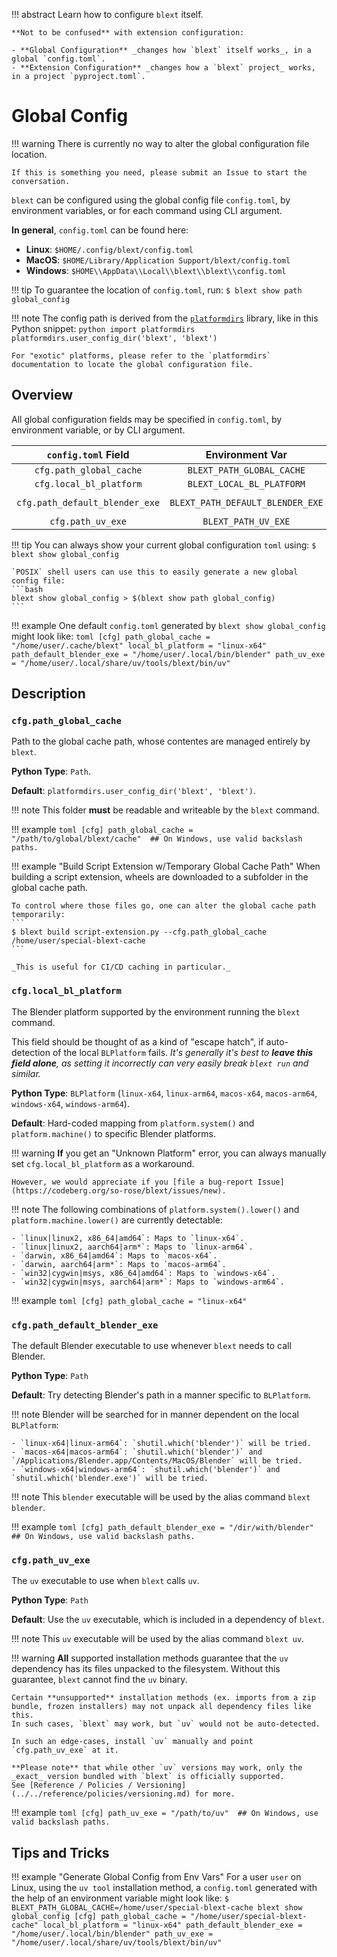 !!! abstract
	Learn how to configure `blext` itself.

	**Not to be confused** with extension configuration:

	- **Global Configuration** _changes how `blext` itself works_, in a global `config.toml`.
	- **Extension Configuration** _changes how a `blext` project_ works, in a project `pyproject.toml`.

# Global Config
!!! warning
	There is currently no way to alter the global configuration file location.

	If this is something you need, please submit an Issue to start the conversation.

`blext` can be configured using the global config file `config.toml`, by environment variables, or for each command using CLI argument.

**In general**, `config.toml` can be found here:

- **Linux**: `$HOME/.config/blext/config.toml`
- **MacOS**: `$HOME/Library/Application Support/blext/config.toml`
- **Windows**: `$HOME\\AppData\\Local\\blext\\blext\\config.toml`

!!! tip
	To guarantee the location of `config.toml`, run:
	```
	$ blext show path global_config
	```

!!! note
	The config path is derived from the [`platformdirs`](https://platformdirs.readthedocs.io/en/latest/index.html) library, like in this Python snippet:
	```python
	import platformdirs
	platformdirs.user_config_dir('blext', 'blext')
	```

	For "exotic" platforms, please refer to the `platformdirs` documentation to locate the global configuration file.

## Overview
All global configuration fields may be specified in `config.toml`, by environment variable, or by CLI argument.

|       `config.toml` Field      	|          Environment Var         	|           CLI Argument           	|
|:------------------------------:	|:--------------------------------:	|:--------------------------------:	|
|     `cfg.path_global_cache`    	|     `BLEXT_PATH_GLOBAL_CACHE`    	|     `--cfg.path_global_cache`    	|
|     `cfg.local_bl_platform`    	|     `BLEXT_LOCAL_BL_PLATFORM`    	|     `--cfg.local_bl_platform`    	|
| `cfg.path_default_blender_exe` 	| `BLEXT_PATH_DEFAULT_BLENDER_EXE` 	| `--cfg.path_default_blender_exe` 	|
|        `cfg.path_uv_exe`       	|        `BLEXT_PATH_UV_EXE`       	|        `--cfg.path_uv_exe`       	|

!!! tip
	You can always show your current global configuration `toml` using:
	```
	$ blext show global_config
	```

	`POSIX` shell users can use this to easily generate a new global config file:
	```bash
	blext show global_config > $(blext show path global_config)
	```

!!! example
	One default `config.toml` generated by `blext show global_config` might look like:
	```toml
	[cfg]
	path_global_cache = "/home/user/.cache/blext"
	local_bl_platform = "linux-x64"
	path_default_blender_exe = "/home/user/.local/bin/blender"
	path_uv_exe = "/home/user/.local/share/uv/tools/blext/bin/uv"
	```


## Description
### `cfg.path_global_cache`
Path to the global cache path, whose contentes are managed entirely by `blext`.

**Python Type**: `Path`.

**Default**: `platformdirs.user_config_dir('blext', 'blext')`.

!!! note
	This folder **must** be readable and writeable by the `blext` command.

!!! example
	```toml
	[cfg]
	path_global_cache = "/path/to/global/blext/cache"  ## On Windows, use valid backslash paths.
	```

!!! example "Build Script Extension w/Temporary Global Cache Path"
	When building a script extension, wheels are downloaded to a subfolder in the global cache path.

	To control where those files go, one can alter the global cache path temporarily:
	```
	$ blext build script-extension.py --cfg.path_global_cache /home/user/special-blext-cache
	```

	_This is useful for CI/CD caching in particular._



### `cfg.local_bl_platform`
The Blender platform supported by the environment running the `blext` command.

This field should be thought of as a kind of "escape hatch", if auto-detection of the local `BLPlatform` fails. 
_It's generally it's best to **leave this field alone**, as setting it incorrectly can very easily break `blext run` and similar._

**Python Type**: `BLPlatform` (`linux-x64`, `linux-arm64`, `macos-x64`, `macos-arm64`, `windows-x64`, `windows-arm64`).

**Default**: Hard-coded mapping from `platform.system()` and `platform.machine()` to specific Blender platforms.

!!! warning
	**If** you get an "Unknown Platform" error, you can always manually set `cfg.local_bl_platform` as a workaround.

	However, we would appreciate if you [file a bug-report Issue](https://codeberg.org/so-rose/blext/issues/new).

!!! note
	The following combinations of `platform.system().lower()` and `platform.machine.lower()` are currently detectable:

	- `linux|linux2, x86_64|amd64`: Maps to `linux-x64`.
	- `linux|linux2, aarch64|arm*`: Maps to `linux-arm64`.
	- `darwin, x86_64|amd64`: Maps to `macos-x64`.
	- `darwin, aarch64|arm*`: Maps to `macos-arm64`.
	- `win32|cygwin|msys, x86_64|amd64`: Maps to `windows-x64`.
	- `win32|cygwin|msys, aarch64|arm*`: Maps to `windows-arm64`.

!!! example
	```toml
	[cfg]
	path_global_cache = "linux-x64"
	```



### `cfg.path_default_blender_exe`
The default Blender executable to use whenever `blext` needs to call Blender.

**Python Type**: `Path`

**Default**: Try detecting Blender's path in a manner specific to `BLPlatform`.

!!! note
	Blender will be searched for in manner dependent on the local `BLPlatform`:

	- `linux-x64|linux-arm64`: `shutil.which('blender')` will be tried.
	- `macos-x64|macos-arm64`: `shutil.which('blender')` and `/Applications/Blender.app/Contents/MacOS/Blender` will be tried.
	- `windows-x64|windows-arm64`: `shutil.which('blender')` and `shutil.which('blender.exe')` will be tried.

!!! note
	This `blender` executable will be used by the alias command `blext blender`.

!!! example
	```toml
	[cfg]
	path_default_blender_exe = "/dir/with/blender"  ## On Windows, use valid backslash paths.
	```


### `cfg.path_uv_exe`
The `uv` executable to use when `blext` calls `uv`.

**Python Type**: `Path`

**Default**: Use the `uv` executable, which is included in a dependency of `blext`.

!!! note
	This `uv` executable will be used by the alias command `blext uv`.

!!! warning
	**All** supported installation methods guarantee that the `uv` dependency has its files unpacked to the filesystem.
	Without this guarantee, `blext` cannot find the `uv` binary.

	Certain **unsupported** installation methods (ex. imports from a zip bundle, frozen installers) may not unpack all dependency files like this.
	In such cases, `blext` may work, but `uv` would not be auto-detected.

	In such an edge-cases, install `uv` manually and point `cfg.path_uv_exe` at it.

	**Please note** that while other `uv` versions may work, only the _exact_ version bundled with `blext` is officially supported.
	See [Reference / Policies / Versioning](../../reference/policies/versioning.md) for more.

!!! example
	```toml
	[cfg]
	path_uv_exe = "/path/to/uv"  ## On Windows, use valid backslash paths.
	```

## Tips and Tricks
!!! example "Generate Global Config from Env Vars"
	For a user `user` on Linux, using the `uv tool` installation method, a `config.toml` generated with the help of an environment variable might look like:
	```
	$ BLEXT_PATH_GLOBAL_CACHE=/home/user/special-blext-cache blext show global_config
	[cfg]
	path_global_cache = "/home/user/special-blext-cache"
	local_bl_platform = "linux-x64"
	path_default_blender_exe = "/home/user/.local/bin/blender"
	path_uv_exe = "/home/user/.local/share/uv/tools/blext/bin/uv"
	```
